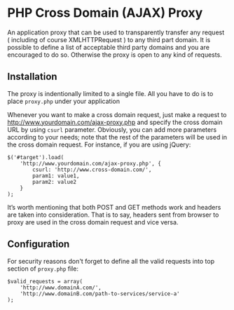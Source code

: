 PHP Cross Domain (AJAX) Proxy
==============

An application proxy that can be used to transparently transfer any request ( including of course XMLHTTPRequest ) to any third part domain. It is possible to define a list of acceptable third party domains and you are encouraged to do so. Otherwise the proxy is open to any kind of requests.

Installation
--------------

The proxy is indentionally limited to a single file. All you have to do is to place `proxy.php` under your application

Whenever you want to make a cross domain request, just make a request to http://www.yourdomain.com/ajax-proxy.php and specify the cross domain URL by using `csurl` parameter. Obviously, you can add more parameters according to your needs; note that the rest of the parameters will be used in the cross domain request. For instance, if you are using jQuery:

	$('#target').load(
		'http://www.yourdomain.com/ajax-proxy.php', {
			csurl: 'http://www.cross-domain.com/',
			param1: value1, 
			param2: value2
		}
	);

It’s worth mentioning that both POST and GET methods work and headers are taken into consideration. That is to say, headers sent from browser to proxy are used in the cross domain request and vice versa. 

Configuration
--------------

For security reasons don't forget to define all the valid requests into top section of `proxy.php` file:
	
	$valid_requests = array(
  		'http://www.domainA.com/',
  		'http://www.domainB.com/path-to-services/service-a'
	);


 